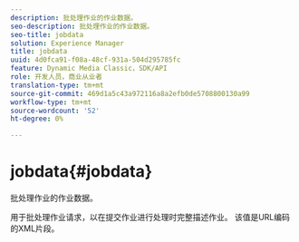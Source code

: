 ```yaml
---
description: 批处理作业的作业数据。
seo-description: 批处理作业的作业数据。
seo-title: jobdata
solution: Experience Manager
title: jobdata
uuid: 4d0fca91-f08a-48cf-931a-504d295785fc
feature: Dynamic Media Classic，SDK/API
role: 开发人员，商业从业者
translation-type: tm+mt
source-git-commit: 469d1a5c43a972116a8a2efb0de5708800130a99
workflow-type: tm+mt
source-wordcount: '52'
ht-degree: 0%

---
```



# jobdata{#jobdata}

批处理作业的作业数据。

用于批处理作业请求，以在提交作业进行处理时完整描述作业。 该值是URL编码的XML片段。
